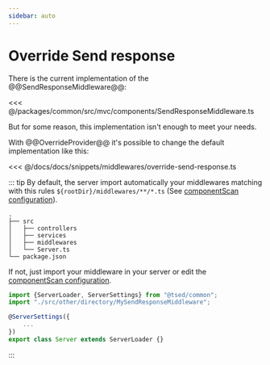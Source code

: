 ```yaml
---
sidebar: auto
---
```

# Override Send response

There is the current implementation of the @@SendResponseMiddleware@@:

<<< @/packages/common/src/mvc/components/SendResponseMiddleware.ts

But for some reason, this implementation isn't enough to meet your needs.

With @@OverrideProvider@@  it's possible to change the default implementation like
this:

<<< @/docs/docs/snippets/middlewares/override-send-response.ts

::: tip
By default, the server import automatically your middlewares matching with this rules `${rootDir}/middlewares/**/*.ts` (See [componentScan configuration](/configuration.md)).

```
.
├── src
│   ├── controllers
│   ├── services
│   ├── middlewares
│   └── Server.ts
└── package.json
```

If not, just import your middleware in your server or edit the [componentScan configuration](/configuration.md).

```typescript
import {ServerLoader, ServerSettings} from "@tsed/common";
import "./src/other/directory/MySendResponseMiddleware";

@ServerSettings({
    ...
})
export class Server extends ServerLoader {}
```
:::
